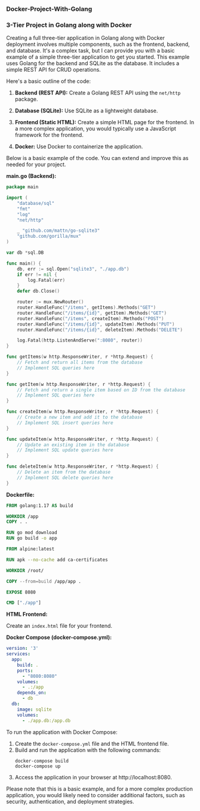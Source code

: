 ### Docker-Project-With-Golang
### 3-Tier Project in Golang along with Docker

Creating a full three-tier application in Golang along with Docker deployment involves multiple components, such as the frontend, backend, and database. It's a complex task, but I can provide you with a basic example of a simple three-tier application to get you started. This example uses Golang for the backend and SQLite as the database. It includes a simple REST API for CRUD operations.

Here's a basic outline of the code:

1. **Backend (REST API):** Create a Golang REST API using the `net/http` package.

2. **Database (SQLite):** Use SQLite as a lightweight database.

3. **Frontend (Static HTML):** Create a simple HTML page for the frontend. In a more complex application, you would typically use a JavaScript framework for the frontend.

4. **Docker:** Use Docker to containerize the application.

Below is a basic example of the code. You can extend and improve this as needed for your project.

**main.go (Backend):**

```go
package main

import (
	"database/sql"
	"fmt"
	"log"
	"net/http"

	_ "github.com/mattn/go-sqlite3"
	"github.com/gorilla/mux"
)

var db *sql.DB

func main() {
	db, err := sql.Open("sqlite3", "./app.db")
	if err != nil {
		log.Fatal(err)
	}
	defer db.Close()

	router := mux.NewRouter()
	router.HandleFunc("/items", getItems).Methods("GET")
	router.HandleFunc("/items/{id}", getItem).Methods("GET")
	router.HandleFunc("/items", createItem).Methods("POST")
	router.HandleFunc("/items/{id}", updateItem).Methods("PUT")
	router.HandleFunc("/items/{id}", deleteItem).Methods("DELETE")

	log.Fatal(http.ListenAndServe(":8080", router))
}

func getItems(w http.ResponseWriter, r *http.Request) {
	// Fetch and return all items from the database
	// Implement SQL queries here
}

func getItem(w http.ResponseWriter, r *http.Request) {
	// Fetch and return a single item based on ID from the database
	// Implement SQL queries here
}

func createItem(w http.ResponseWriter, r *http.Request) {
	// Create a new item and add it to the database
	// Implement SQL insert queries here
}

func updateItem(w http.ResponseWriter, r *http.Request) {
	// Update an existing item in the database
	// Implement SQL update queries here
}

func deleteItem(w http.ResponseWriter, r *http.Request) {
	// Delete an item from the database
	// Implement SQL delete queries here
}
```

**Dockerfile:**

```Dockerfile
FROM golang:1.17 AS build

WORKDIR /app
COPY . .

RUN go mod download
RUN go build -o app

FROM alpine:latest

RUN apk --no-cache add ca-certificates

WORKDIR /root/

COPY --from=build /app/app .

EXPOSE 8080

CMD ["./app"]
```

**HTML Frontend:**

Create an `index.html` file for your frontend.

**Docker Compose (docker-compose.yml):**

```yaml
version: '3'
services:
  app:
    build: .
    ports:
      - "8080:8080"
    volumes:
      - .:/app
    depends_on:
      - db
  db:
    image: sqlite
    volumes:
      - ./app.db:/app.db
```

To run the application with Docker Compose:

1. Create the `docker-compose.yml` file and the HTML frontend file.
2. Build and run the application with the following commands:
   ```
   docker-compose build
   docker-compose up
   ```
3. Access the application in your browser at http://localhost:8080.

Please note that this is a basic example, and for a more complex production application, you would likely need to consider additional factors, such as security, authentication, and deployment strategies.
